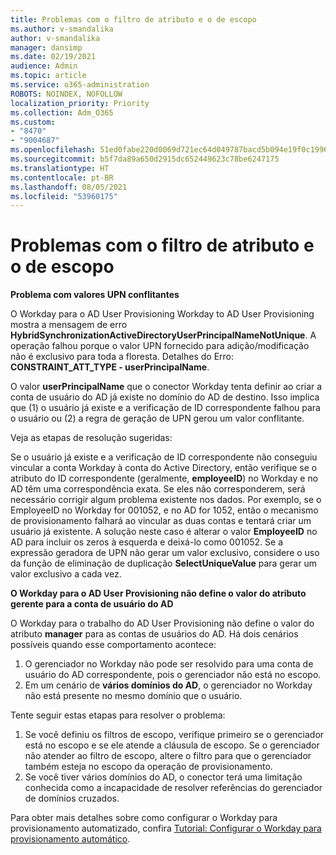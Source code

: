 ```yaml
---
title: Problemas com o filtro de atributo e o de escopo
ms.author: v-smandalika
author: v-smandalika
manager: dansimp
ms.date: 02/19/2021
audience: Admin
ms.topic: article
ms.service: o365-administration
ROBOTS: NOINDEX, NOFOLLOW
localization_priority: Priority
ms.collection: Adm_O365
ms.custom:
- "8470"
- "9004687"
ms.openlocfilehash: 51ed0fabe220d0069d721ec64d049787bacd5b094e19f0c1996a28e07bb56f03
ms.sourcegitcommit: b5f7da89a650d2915dc652449623c78be6247175
ms.translationtype: HT
ms.contentlocale: pt-BR
ms.lasthandoff: 08/05/2021
ms.locfileid: "53960175"
---
```

# <a name="problem-with-attribute-and-scoping-filter"></a>Problemas com o filtro de atributo e o de escopo

**Problema com valores UPN conflitantes**

O Workday para o AD User Provisioning Workday to AD User Provisioning mostra a mensagem de erro **HybridSynchronizationActiveDirectoryUserPrincipalNameNotUnique**. A operação falhou porque o valor UPN fornecido para adição/modificação não é exclusivo para toda a floresta. Detalhes do Erro: **CONSTRAINT_ATT_TYPE - userPrincipalName**.

O valor **userPrincipalName** que o conector Workday tenta definir ao criar a conta de usuário do AD já existe no domínio do AD de destino. Isso implica que (1) o usuário já existe e a verificação de ID correspondente falhou para o usuário ou (2) a regra de geração de UPN gerou um valor conflitante.

Veja as etapas de resolução sugeridas:

Se o usuário já existe e a verificação de ID correspondente não conseguiu vincular a conta Workday à conta do Active Directory, então verifique se o atributo do ID correspondente (geralmente, **employeeID**) no Workday e no AD têm uma correspondência exata. Se eles não corresponderem, será necessário corrigir algum problema existente nos dados. Por exemplo, se o EmployeeID no Workday for 001052, e no AD for 1052, então o mecanismo de provisionamento falhará ao vincular as duas contas e tentará criar um usuário já existente. A solução neste caso é alterar o valor **EmployeeID** no AD para incluir os zeros à esquerda e deixá-lo como 001052.
Se a expressão geradora de UPN não gerar um valor exclusivo, considere o uso da função de eliminação de duplicação **SelectUniqueValue** para gerar um valor exclusivo a cada vez.

**O Workday para o AD User Provisioning não define o valor do atributo gerente para a conta de usuário do AD**

O Workday para o trabalho do AD User Provisioning não define o valor do atributo **manager** para as contas de usuários do AD. Há dois cenários possíveis quando esse comportamento acontece:

1. O gerenciador no Workday não pode ser resolvido para uma conta de usuário do AD correspondente, pois o gerenciador não está no escopo.
2. Em um cenário de **vários domínios do AD**, o gerenciador no Workday não está presente no mesmo domínio que o usuário.

Tente seguir estas etapas para resolver o problema:

1. Se você definiu os filtros de escopo, verifique primeiro se o gerenciador está no escopo e se ele atende a cláusula de escopo. Se o gerenciador não atender ao filtro de escopo, altere o filtro para que o gerenciador também esteja no escopo da operação de provisionamento.
2. Se você tiver vários domínios do AD, o conector terá uma limitação conhecida como a incapacidade de resolver referências do gerenciador de domínios cruzados.

Para obter mais detalhes sobre como configurar o Workday para provisionamento automatizado, confira [Tutorial: Configurar o Workday para provisionamento automático](https://docs.microsoft.com/azure/active-directory/saas-apps/workday-inbound-tutorial).














